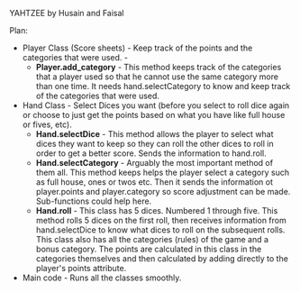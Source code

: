 YAHTZEE by Husain and Faisal

Plan:
* Player Class (Score sheets) - Keep track of the points and the categories that were used. - 
  * **Player.add_category** - This method keeps track of the categories that a player used so that he cannot use the same category more than one time. It needs hand.selectCategory to know and keep track of the categories that were used. 
* Hand Class - Select Dices you want (before you select to roll dice again or choose to just get the points based on what you have like full house or fives, etc). 
  * **Hand.selectDice** - This method allows the player to select what dices they want to keep so they can roll the other dices to roll in order to get a better score. Sends the information to hand.roll.
  * **Hand.selectCategory** - Arguably the most important method of them all. This method keeps helps the player select a category such as full house, ones or twos etc. Then it sends the information ot player.points and player.category so score adjustment can be made. Sub-functions could help here.
  * **Hand.roll** - This class has 5 dices. Numbered 1 through five. This method rolls 5 dices on the first roll, then receives information from hand.selectDice to know what dices to roll on the subsequent rolls.
  This class also has all the categories (rules) of the game and a bonus category.
  The points are calculated in this class in the categories themselves and then calculated by adding directly to the player's points attribute.
* Main code - Runs all the classes smoothly. 

